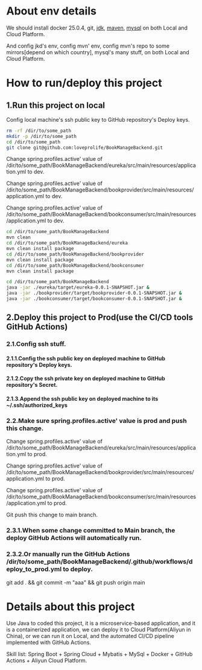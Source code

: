 # About env details
We should install docker 25.0.4, git, [jdk](https://corretto.aws/downloads/latest/amazon-corretto-8-x64-linux-jdk.tar.gz), [maven](https://dlcdn.apache.org/maven/maven-3/3.9.6/binaries/apache-maven-3.9.6-bin.tar.gz), [mysql](https://blog.csdn.net/qq_36590033/article/details/124817624) on both Local and Cloud Platform.

And config jkd's env, config mvn' env, config mvn's repo to some mirrors[depend on which country], mysql's many stuff, on both Local and Cloud Platform.

# How to run/deploy this project
## 1.Run this project on local

Config local machine's ssh public key to GitHub repository's Deploy keys.

```Bash
rm -rf /dir/to/some_path
mkdir -p /dir/to/some_path
cd /dir/to/some_path
git clone git@github.com:loveprolife/BookManageBackend.git
```

Change spring.profiles.active' value of /dir/to/some_path/BookManageBackend/eureka/src/main/resources/application.yml to dev.

Change spring.profiles.active' value of /dir/to/some_path/BookManageBackend/bookprovider/src/main/resources/application.yml to dev.

Change spring.profiles.active' value of /dir/to/some_path/BookManageBackend/bookconsumer/src/main/resources/application.yml to dev.

```Bash
cd /dir/to/some_path/BookManageBackend
mvn clean
cd /dir/to/some_path/BookManageBackend/eureka
mvn clean install package
cd /dir/to/some_path/BookManageBackend/bookprovider
mvn clean install package
cd /dir/to/some_path/BookManageBackend/bookconsumer
mvn clean install package
```

```Bash
cd /dir/to/some_path/BookManageBackend
java -jar ./eureka/target/eureka-0.0.1-SNAPSHOT.jar &
java -jar ./bookprovider/target/bookprovider-0.0.1-SNAPSHOT.jar &
java -jar ./bookconsumer/target/bookconsumer-0.0.1-SNAPSHOT.jar &
```

## 2.Deploy this project to Prod(use the CI/CD tools GitHub Actions)

### 2.1.Config ssh stuff.

#### 2.1.1.Config the ssh public key on deployed machine to GitHub repository's Deploy keys.

#### 2.1.2.Copy the ssh private key on deployed machine to GitHub repository's Secret.

#### 2.1.3.Append the ssh public key on deployed machine to its ~/.ssh/authorized_keys

### 2.2.Make sure spring.profiles.active' value is prod and push this change.

Change spring.profiles.active' value of /dir/to/some_path/BookManageBackend/eureka/src/main/resources/application.yml to prod.

Change spring.profiles.active' value of /dir/to/some_path/BookManageBackend/bookprovider/src/main/resources/application.yml to prod.

Change spring.profiles.active' value of /dir/to/some_path/BookManageBackend/bookconsumer/src/main/resources/application.yml to prod.

Git push this change to main branch.

### 2.3.1.When some change committed to Main branch, the deploy GitHub Actions will automatically run.

### 2.3.2.Or manually run the GitHub Actions /dir/to/some_path/BookManageBackend/.github/workflows/deploy_to_prod.yml to deploy.

git add . && git commit -m "aaa" && git push origin main

# Details about this project

Use Java to coded this project, it is a microservice-based application, and it is a containerized application, we can deploy it to Cloud Platform(Aliyun in China), or we can run it on Local, and the automated CI/CD pipeline implemented with GitHub Actions.

Skill list: Spring Boot + Spring Cloud + Mybatis + MySql + Docker + GitHub Actions + Aliyun Cloud Platform.
